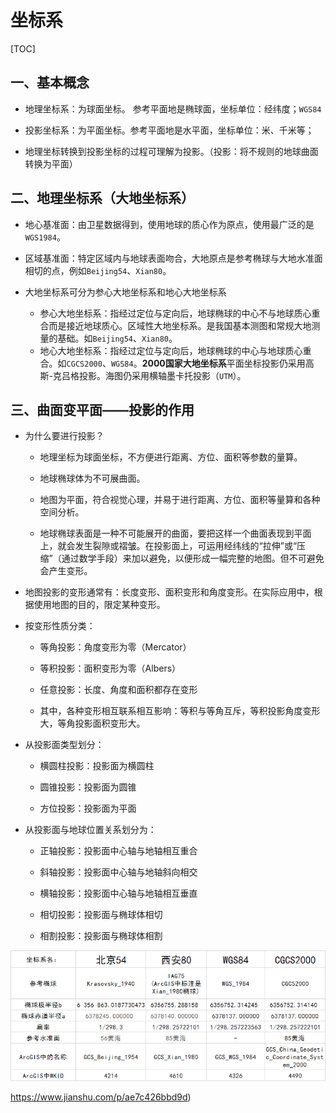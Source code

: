 # 坐标系

[TOC]

## 一、基本概念

- 地理坐标系：为球面坐标。 参考平面地是椭球面，坐标单位：经纬度；`WGS84`

- 投影坐标系：为平面坐标。参考平面地是水平面，坐标单位：米、千米等；

- 地理坐标转换到投影坐标的过程可理解为投影。（投影：将不规则的地球曲面转换为平面）

## 二、地理坐标系（大地坐标系）

- 地心基准面：由卫星数据得到，使用地球的质心作为原点，使用最广泛的是 `WGS1984`。
- 区域基准面：特定区域内与地球表面吻合，大地原点是参考椭球与大地水准面相切的点，例如`Beijing54`、`Xian80`。

- 大地坐标系可分为参心大地坐标系和地心大地坐标系
  - 参心大地坐标系：指经过定位与定向后，地球椭球的中心不与地球质心重合而是接近地球质心。区域性大地坐标系。是我国基本测图和常规大地测量的基础。如`Beijing54`、`Xian80`。
  - 地心大地坐标系：指经过定位与定向后，地球椭球的中心与地球质心重合。如`CGCS2000`、`WGS84`。**2000国家大地坐标系**平面坐标投影仍采用高斯-克吕格投影。海图仍采用横轴墨卡托投影（`UTM`）。

## 三、曲面变平面——投影的作用

- 为什么要进行投影？

  - 地理坐标为球面坐标，不方便进行距离、方位、面积等参数的量算。

  - 地球椭球体为不可展曲面。

  - 地图为平面，符合视觉心理，并易于进行距离、方位、面积等量算和各种空间分析。

  - 地球椭球表面是一种不可能展开的曲面，要把这样一个曲面表现到平面上，就会发生裂隙或褶皱。在投影面上，可运用经纬线的“拉伸”或“压缩”（通过数学手段）来加以避免，以便形成一幅完整的地图。但不可避免会产生变形。

- 地图投影的变形通常有：长度变形、面积变形和角度变形。在实际应用中，根据使用地图的目的，限定某种变形。

- 按变形性质分类：

  - 等角投影：角度变形为零（Mercator）

  - 等积投影：面积变形为零（Albers）

  - 任意投影：长度、角度和面积都存在变形

  - 其中，各种变形相互联系相互影响：等积与等角互斥，等积投影角度变形大，等角投影面积变形大。

- 从投影面类型划分：

  - 横圆柱投影：投影面为横圆柱

  - 圆锥投影：投影面为圆锥

  - 方位投影：投影面为平面

- 从投影面与地球位置关系划分为：

  - 正轴投影：投影面中心轴与地轴相互重合

  - 斜轴投影：投影面中心轴与地轴斜向相交

  - 横轴投影：投影面中心轴与地轴相互垂直

  - 相切投影：投影面与椭球体相切

  - 相割投影：投影面与椭球体相割




![](IMG/坐标.webp)



https://www.jianshu.com/p/ae7c426bbd9d)